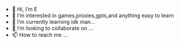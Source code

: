 - 👋 Hi, I’m E
- 👀 I’m interested in games,proxies,gpts,and anything easy to learn
- 🌱 I’m currently learning idk man...
- 💞️ I’m looking to collaborate on ...
- 📫 How to reach me ...

<!---
ef08cool/ef08cool is a ✨ special ✨ repository because its `README.md` (this file) appears on your GitHub profile.
You can click the Preview link to take a look at your changes.
--->
